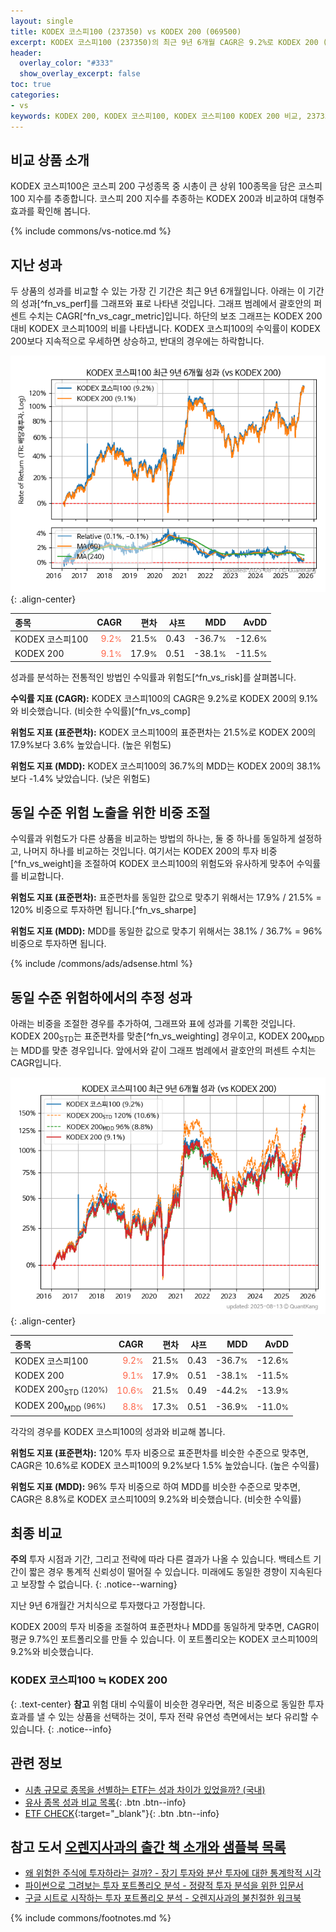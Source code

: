 ```yaml
---
layout: single
title: KODEX 코스피100 (237350) vs KODEX 200 (069500)
excerpt: KODEX 코스피100 (237350)의 최근 9년 6개월 CAGR은 9.2%로 KODEX 200 (069500)의 9.1%와 비슷했습니다.
header:
  overlay_color: "#333"
  show_overlay_excerpt: false
toc: true
categories:
- vs
keywords: KODEX 200, KODEX 코스피100, KODEX 코스피100 KODEX 200 비교, 237350, 069500, 237350 237350 비교
---
```


## 비교 상품 소개


KODEX 코스피100은 코스피 200 구성종목 중 시총이 큰 상위 100종목을 담은 코스피 100 지수를 추종합니다. 코스피 200 지수를 추종하는 KODEX 200과 비교하여 대형주 효과를 확인해 봅니다.



{% include commons/vs-notice.md %}

## 지난 성과

두 상품의 성과를 비교할 수 있는 가장 긴 기간은 최근 9년 6개월입니다. 아래는 이 기간의 성과[^fn_vs_perf]를 그래프와 표로 나타낸 것입니다.
그래프 범례에서 괄호안의 퍼센트 수치는 CAGR[^fn_vs_cagr_metric]입니다.
하단의 보조 그래프는 KODEX 200 대비 KODEX 코스피100의 비를 나타냅니다.
KODEX 코스피100의 수익률이 KODEX 200보다 지속적으로 우세하면 상승하고, 반대의 경우에는 하락합니다.

![KODEX 코스피100](/vs/images/237350-vs-069500_dual.png){: .align-center}

| **종목** | **CAGR** | **편차** | **샤프** | **MDD** | **AvDD** |
| :------------ | ------: | -----------: | -------: | ------: | -------: |
| KODEX 코스피100 | <span style="color: tomato">9.2<small>%</small></span> | 21.5<small>%</small> | 0.43 | -36.7<small>%</small> | -12.6<small>%</small> |
| KODEX 200 | <span style="color: tomato">9.1<small>%</small></span> | 17.9<small>%</small> | 0.51 | -38.1<small>%</small> | -11.5<small>%</small> |

<!-- more -->


성과를 분석하는 전통적인 방법인 수익률과 위험도[^fn_vs_risk]를 살펴봅니다.

**수익률 지표 (CAGR):** KODEX 코스피100의 CAGR은 9.2%로 KODEX 200의 9.1%와 비슷했습니다. (비슷한 수익률)[^fn_vs_comp]

**위험도 지표 (표준편차):** KODEX 코스피100의 표준편차는 21.5%로 KODEX 200의 17.9%보다 3.6% 높았습니다. (높은 위험도)

**위험도 지표 (MDD):** KODEX 코스피100의 36.7%의 MDD는 KODEX 200의 38.1%보다 -1.4% 낮았습니다. (낮은 위험도)



## 동일 수준 위험 노출을 위한 비중 조절

수익률과 위험도가 다른 상품을 비교하는 방법의 하나는, 둘 중 하나를 동일하게 설정하고, 나머지 하나를 비교하는 것입니다.
여기서는 KODEX 200의 투자 비중[^fn_vs_weight]을 조절하여 KODEX 코스피100의 위험도와 유사하게 맞추어 수익률를 비교합니다.

**위험도 지표 (표준편차):** 표준편차를 동일한 값으로 맞추기 위해서는 17.9% / 21.5% = 120% 비중으로 투자하면 됩니다.[^fn_vs_sharpe]

**위험도 지표 (MDD):** MDD를 동일한 값으로 맞추기 위해서는 38.1% / 36.7% = 96% 비중으로 투자하면 됩니다.


{% include /commons/ads/adsense.html %}



## 동일 수준 위험하에서의 추정 성과

아래는 비중을 조절한 경우를 추가하여, 그래프와 표에 성과를 기록한 것입니다.
KODEX 200<sub>STD</sub>는 표준편차를 맞춘[^fn_vs_weighting] 경우이고, KODEX 200<sub>MDD</sub>는 MDD를 맞춘 경우입니다.
앞에서와 같이 그래프 범례에서 괄호안의 퍼센트 수치는 CAGR입니다.


![KODEX 코스피100](/vs/images/237350-vs-069500.png){: .align-center}



| **종목** | **CAGR** | **편차** | **샤프** | **MDD** | **AvDD** |
| :------------ | ------: | -----------: | -------: | ------: | -------: |
| KODEX 코스피100 | <span style="color: tomato">9.2<small>%</small></span> | 21.5<small>%</small> | 0.43 | -36.7<small>%</small> | -12.6<small>%</small> |
| KODEX 200 | <span style="color: tomato">9.1<small>%</small></span> | 17.9<small>%</small> | 0.51 | -38.1<small>%</small> | -11.5<small>%</small> |
| KODEX 200<sub>STD</sub> <small>(120%)</small> | <span style="color: tomato">10.6<small>%</small></span> | 21.5<small>%</small> | 0.49 | -44.2<small>%</small> | -13.9<small>%</small> |
| KODEX 200<sub>MDD</sub> <small>(96%)</small> | <span style="color: tomato">8.8<small>%</small></span> | 17.3<small>%</small> | 0.51 | -36.9<small>%</small> | -11.0<small>%</small> |



각각의 경우를 KODEX 코스피100의 성과와 비교해 봅니다.

**위험도 지표 (표준편차):** 120% 투자 비중으로 표준편차를 비슷한 수준으로 맞추면, CAGR은 10.6%로 KODEX 코스피100의 9.2%보다 1.5% 높았습니다. (높은 수익률)

**위험도 지표 (MDD):** 96% 투자 비중으로 하여 MDD를 비슷한 수준으로 맞추면, CAGR은 8.8%로 KODEX 코스피100의 9.2%와 비슷했습니다. (비슷한 수익률)




## 최종 비교

**주의** 투자 시점과 기간, 그리고 전략에 따라 다른 결과가 나올 수 있습니다. 백테스트 기간이 짧은 경우 통계적 신뢰성이 떨어질 수 있습니다. 미래에도 동일한 경향이 지속된다고 보장할 수 없습니다.
{: .notice--warning}

지난 9년 6개월간 거치식으로 투자했다고 가정합니다.

KODEX 200의 투자 비중을 조절하여 표준편차나 MDD를 동일하게 맞추면, CAGR이 평균 9.7%인 포트폴리오를 만들 수 있습니다.
이 포트폴리오는 KODEX 코스피100의 9.2%와 비슷했습니다.

### KODEX 코스피100 ≒ KODEX 200
{: .text-center}
**참고** 위험 대비 수익률이 비슷한 경우라면, 적은 비중으로 동일한 투자 효과를 낼 수 있는 상품을 선택하는 것이, 투자 전략 유연성 측면에서는 보다 유리할 수 있습니다.
{: .notice--info}


## 관련 정보

- [시총 규모로 종목을 선별하는 ETF는 성과 차이가 있었을까? (국내)](https://kongdori.tistory.com/163)
- [유사 종목 성과 비교 목록](/vs/){: .btn .btn--info}
- [ETF CHECK](https://www.etfcheck.co.kr/mobile/etpitem/069500/compare?compCode%5B%5D=237350){:target="_blank"}{: .btn .btn--info}


## 참고 도서 [오렌지사과의 출간 책 소개와 샘플북 목록](https://kongdori.tistory.com/691)

- [왜 위험한 주식에 투자하라는 걸까? - 장기 투자와 분산 투자에 대한 통계학적 시각](https://kongdori.tistory.com/421)
- [파이썬으로 그려보는 투자 포트폴리오 분석  - 정량적 투자 분석을 위한 입문서](https://kongdori.tistory.com/643)
- [구글 시트로 시작하는 투자 포트폴리오 분석 - 오렌지사과의 불친절한 워크북](https://kongdori.tistory.com/449)

{% include commons/footnotes.md %}